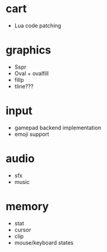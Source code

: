 # cart

* Lua code patching

# graphics

* Sspr
* Oval + ovalfill
* fillp
* tline???

# input

* gamepad backend implementation
* emoji support

# audio

* sfx
* music

# memory

* stat
* cursor
* clip
* mouse/keyboard states